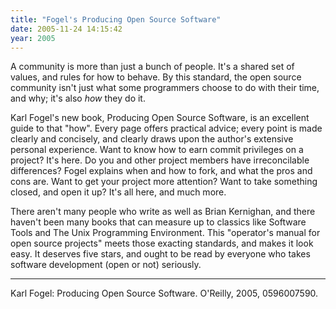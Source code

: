 ```yaml
---
title: "Fogel's Producing Open Source Software"
date: 2005-11-24 14:15:42
year: 2005
---
```

A community is more than just a bunch of people.  It's a shared set of values, and rules for how to behave.  By this standard, the open source community isn't just what some programmers choose to do with their time, and why; it's also <em>how</em> they do it.

Karl Fogel's new book, Producing Open Source Software, is an excellent guide to that "how".  Every page offers practical advice; every point is made clearly and concisely, and clearly draws upon the author's extensive personal experience.  Want to know how to earn commit privileges on a project?  It's here.  Do you and other project members have irreconcilable differences?  Fogel explains when and how to fork, and what the pros and cons are.  Want to get your project more attention?  Want to take something closed, and open it up?  It's all here, and much more.

There aren't many people who write as well as Brian Kernighan, and there haven't been many books that can measure up to classics like Software Tools and The Unix Programming Environment.  This "operator's manual for open source projects" meets those exacting standards, and makes it look easy.  It deserves five stars, and ought to be read by everyone who takes software development (open or not) seriously.

<hr />Karl Fogel: Producing Open Source Software. O'Reilly, 2005, 0596007590.
